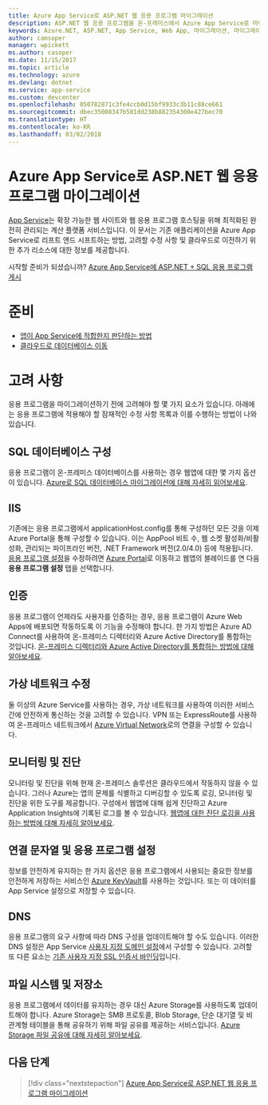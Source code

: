 ```yaml
---
title: Azure App Service로 ASP.NET 웹 응용 프로그램 마이그레이션
description: ASP.NET 웹 응용 프로그램을 온-프레미스에서 Azure App Service로 마이그레이션하는 방법에 대해 알아봅니다.
keywords: Azure.NET, ASP.NET, App Service, Web App, 마이그레이션, 마이그레이션
author: camsoper
manager: wpickett
ms.author: casoper
ms.date: 11/15/2017
ms.topic: article
ms.technology: azure
ms.devlang: dotnet
ms.service: app-service
ms.custom: devcenter
ms.openlocfilehash: 050782871c3fe4ccb0d15bf9933c3b11c88ce661
ms.sourcegitcommit: dbec35008347b581dd238b882354300e427bec70
ms.translationtype: HT
ms.contentlocale: ko-KR
ms.lasthandoff: 03/02/2018
---
```

# <a name="migrate-an-aspnet-web-application-to-azure-app-service"></a>Azure App Service로 ASP.NET 웹 응용 프로그램 마이그레이션

[App Service](https://docs.microsoft.com/azure/app-service/app-service-web-overview#why-use-web-apps)는 확장 가능한 웹 사이트와 웹 응용 프로그램 호스팅을 위해 최적화된 완전히 관리되는 계산 플랫폼 서비스입니다. 이 문서는 기존 애플리케이션을 Azure App Service로 리프트 앤드 시프트하는 방법, 고려할 수정 사항 및 클라우드로 이전하기 위한 추가 리소스에 대한 정보를 제공합니다.

시작할 준비가 되셨습니까? [Azure App Service에 ASP.NET + SQL 응용 프로그램 게시](https://go.microsoft.com/fwlink/?linkid=863214)

# <a name="preparation"></a>준비   
* [앱이 App Service에 적합한지 판단하는 방법](https://azure.microsoft.com/downloads/migration-assistant/)
* [클라우드로 데이터베이스 이동](https://go.microsoft.com/fwlink/?linkid=863217)

# <a name="considerations"></a>고려 사항
응용 프로그램을 마이그레이션하기 전에 고려해야 할 몇 가지 요소가 있습니다. 아래에는 응용 프로그램에 적용해야 할 잠재적인 수정 사항 목록과 이를 수행하는 방법이 나와 있습니다.

## <a name="sql-database-configuration"></a>SQL 데이터베이스 구성
응용 프로그램이 온-프레미스 데이터베이스를 사용하는 경우 웹앱에 대한 몇 가지 옵션이 있습니다. [Azure로 SQL 데이터베이스 마이그레이션에 대해 자세히 읽어보세요](https://go.microsoft.com/fwlink/?linkid=863217).

## <a name="iis"></a>IIS
기존에는 응용 프로그램에서 applicationHost.config를 통해 구성하던 모든 것을 이제 Azure Portal을 통해 구성할 수 있습니다. 이는 AppPool 비트 수, 웹 소켓 활성화/비활성화, 관리되는 파이프라인 버전, .NET Framework 버전(2.0/4.0) 등에 적용됩니다. [응용 프로그램 설정](https://docs.microsoft.com/azure/app-service/web-sites-configure)을 수정하려면 [Azure Portal](https://portal.azure.com)로 이동하고 웹앱의 블레이드를 연 다음 **응용 프로그램 설정** 탭을 선택합니다.

## <a name="authentication"></a>인증
응용 프로그램이 언제라도 사용자를 인증하는 경우, 응용 프로그램이 Azure Web Apps에 배포되면 작동하도록 이 기능을 수정해야 합니다. 한 가지 방법은 Azure AD Connect를 사용하여 온-프레미스 디렉터리와 Azure Active Directory를 통합하는 것입니다. [온-프레미스 디렉터리와 Azure Active Directory를 통합하는 방법에 대해 알아보세요](https://docs.microsoft.com/azure/active-directory/connect/active-directory-aadconnect).

## <a name="virtual-network-modification"></a>가상 네트워크 수정
둘 이상의 Azure Service를 사용하는 경우, 가상 네트워크를 사용하여 이러한 서비스 간에 안전하게 통신하는 것을 고려할 수 있습니다. VPN 또는 ExpressRoute를 사용하여 온-프레미스 네트워크에서 [Azure Virtual Network](https://docs.microsoft.com/azure/app-service/web-sites-integrate-with-vnet)로의 연결을 구성할 수 있습니다.

## <a name="monitoring-and-diagnostics"></a>모니터링 및 진단
모니터링 및 진단을 위해 현재 온-프레미스 솔루션은 클라우드에서 작동하지 않을 수 있습니다. 그러나 Azure는 앱의 문제를 식별하고 디버깅할 수 있도록 로깅, 모니터링 및 진단을 위한 도구를 제공합니다. 구성에서 웹앱에 대해 쉽게 진단하고 Azure Application Insights에 기록된 로그를 볼 수 있습니다. [웹앱에 대한 진단 로깅을 사용하는 방법에 대해 자세히 알아보세요](https://docs.microsoft.com/azure/app-service/web-sites-enable-diagnostic-log).

## <a name="connection-strings-and-application-settings"></a>연결 문자열 및 응용 프로그램 설정
정보를 안전하게 유지하는 한 가지 옵션은 응용 프로그램에서 사용되는 중요한 정보를 안전하게 저장하는 서비스인 [Azure KeyVault](https://docs.microsoft.com/azure/key-vault/)를 사용하는 것입니다. 또는 이 데이터를 App Service 설정으로 저장할 수 있습니다.

## <a name="dns"></a>DNS
응용 프로그램의 요구 사항에 따라 DNS 구성을 업데이트해야 할 수도 있습니다. 이러한 DNS 설정은 App Service [사용자 지정 도메인 설정](https://docs.microsoft.com/azure/app-service/app-service-web-tutorial-custom-domain)에서 구성할 수 있습니다. 고려할 또 다른 요소는 [기존 사용자 지정 SSL 인증서 바인딩](https://docs.microsoft.com/azure/app-service/app-service-web-tutorial-custom-ssl)입니다.

## <a name="file-system-and-storage"></a>파일 시스템 및 저장소
응용 프로그램에서 데이터를 유지하는 경우 대신 Azure Storage를 사용하도록 업데이트해야 합니다. Azure Storage는 SMB 프로토콜, Blob Storage, 단순 대기열 및 비 관계형 테이블을 통해 공유하기 위해 파일 공유를 제공하는 서비스입니다. [Azure Storage 파일 공유에 대해 자세히 알아보세요](https://docs.microsoft.com/azure/storage/files/storage-files-introduction).

## <a name="next-steps"></a>다음 단계

> [!div class="nextstepaction"]
> [Azure App Service로 ASP.NET 웹 응용 프로그램 마이그레이션](https://aka.ms/azure-webapp-migrate)
